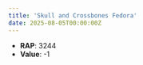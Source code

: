 ```yaml
---
title: 'Skull and Crossbones Fedora'
date: 2025-08-05T00:00:00Z
---
```

- **RAP**: 3244
- **Value**: -1
